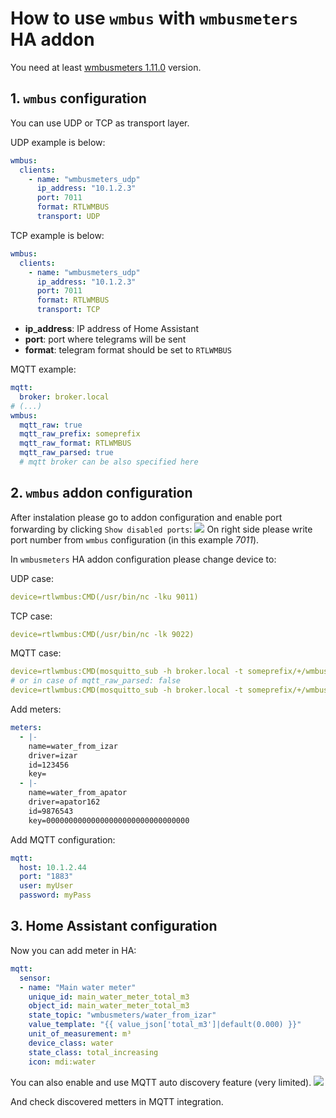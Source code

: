 # How to use `wmbus` with `wmbusmeters` HA addon

You need at least [wmbusmeters 1.11.0](https://github.com/weetmuts/wmbusmeters/releases/tag/1.11.0) version.

## 1. `wmbus` configuration
You can use UDP or TCP as transport layer.

UDP example is below:
```yaml
wmbus:
  clients:
    - name: "wmbusmeters_udp"
      ip_address: "10.1.2.3"
      port: 7011
      format: RTLWMBUS
      transport: UDP
```


TCP example is below:
```yaml
wmbus:
  clients:
    - name: "wmbusmeters_udp"
      ip_address: "10.1.2.3"
      port: 7011
      format: RTLWMBUS
      transport: TCP
```

  - **ip_address**: IP address of Home Assistant
  - **port**: port where telegrams will be sent
  - **format**: telegram format should be set to ``RTLWMBUS``

MQTT example:
```yaml
mqtt:
  broker: broker.local
# (...)
wmbus:
  mqtt_raw: true
  mqtt_raw_prefix: someprefix
  mqtt_raw_format: RTLWMBUS
  mqtt_raw_parsed: true
  # mqtt broker can be also specified here
```

## 2. `wmbus` addon configuration
After instalation please go to addon configuration and enable port forwarding by clicking `Show disabled ports`:
![](https://github.com/breuerobert/esphome-components/blob/main/docs/disabled_ports.png)
On right side please write port number from `wmbus` configuration (in this example *7011*).


In `wmbusmeters` HA addon configuration please change device to:

UDP case:
```yaml
device=rtlwmbus:CMD(/usr/bin/nc -lku 9011)
```


TCP case:
```yaml
device=rtlwmbus:CMD(/usr/bin/nc -lk 9022)
```

MQTT case:
```yaml
device=rtlwmbus:CMD(mosquitto_sub -h broker.local -t someprefix/+/wmbus/raw/+)
# or in case of mqtt_raw_parsed: false
device=rtlwmbus:CMD(mosquitto_sub -h broker.local -t someprefix/+/wmbus/raw)
```


Add meters:
```yaml
meters:  
  - |-  
    name=water_from_izar  
    driver=izar  
    id=123456  
    key=  
  - |-  
    name=water_from_apator  
    driver=apator162  
    id=9876543  
    key=00000000000000000000000000000000
```

Add MQTT configuration:
```yaml
mqtt:  
  host: 10.1.2.44  
  port: "1883"  
  user: myUser  
  password: myPass
```


## 3. Home Assistant configuration
Now you can add meter in HA:

```yaml
mqtt:
  sensor:
  - name: "Main water meter"
    unique_id: main_water_meter_total_m3
    object_id: main_water_meter_total_m3
    state_topic: "wmbusmeters/water_from_izar"
    value_template: "{{ value_json['total_m3']|default(0.000) }}"
    unit_of_measurement: m³
    device_class: water
    state_class: total_increasing
    icon: mdi:water
```

You can also enable and use MQTT auto discovery feature (very limited).
![](https://github.com/breuerobert/esphome-components/blob/main/docs/mqtt_discovery.png)

And check discovered metters in MQTT integration.
